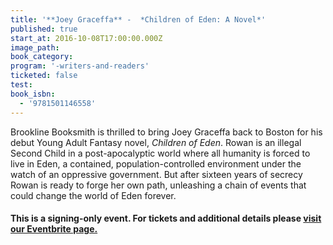 ```yaml
---
title: '**Joey Graceffa** -  *Children of Eden: A Novel*'
published: true
start_at: 2016-10-08T17:00:00.000Z
image_path:
book_category:
program: '-writers-and-readers'
ticketed: false
test:
book_isbn:
  - '9781501146558'
---
```



Brookline Booksmith is thrilled to bring Joey Graceffa back to Boston for his debut Young Adult Fantasy novel, *Children of Eden*. Rowan is an illegal Second Child in a post-apocalyptic world where all humanity is forced to live in Eden, a contained, population-controlled environment under the watch of an oppressive government. But after sixteen years of secrecy Rowan is ready to forge her own path, unleashing a chain of events that could change the world of Eden forever.

#### **This is a signing-only event. For tickets and additional details please [visit our Eventbrite page.](https://www.eventbrite.com/e/108-joey-graceffa-children-of-eden-book-signing-tickets-27609026341)**